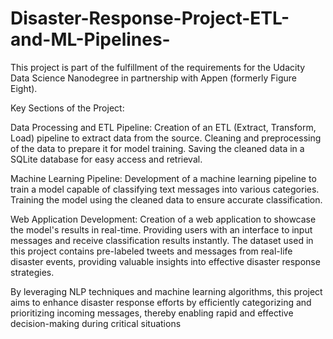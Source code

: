 # Disaster-Response-Project-ETL-and-ML-Pipelines-
This project is part of the fulfillment of the requirements for the Udacity Data Science Nanodegree in partnership with Appen (formerly Figure Eight).

Key Sections of the Project:

Data Processing and ETL Pipeline:
Creation of an ETL (Extract, Transform, Load) pipeline to extract data from the source.
Cleaning and preprocessing of the data to prepare it for model training.
Saving the cleaned data in a SQLite database for easy access and retrieval.

Machine Learning Pipeline:
Development of a machine learning pipeline to train a model capable of classifying text messages into various categories.
Training the model using the cleaned data to ensure accurate classification.

Web Application Development:
Creation of a web application to showcase the model's results in real-time.
Providing users with an interface to input messages and receive classification results instantly.
The dataset used in this project contains pre-labeled tweets and messages from real-life disaster events, providing valuable insights into effective disaster response strategies.

By leveraging NLP techniques and machine learning algorithms, this project aims to enhance disaster response efforts by efficiently categorizing and prioritizing incoming messages, thereby enabling rapid and effective decision-making during critical situations
